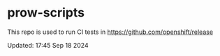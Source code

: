 # prow-scripts

This repo is used to run CI tests in https://github.com/openshift/release

Updated: 17:45 Sep 18 2024
